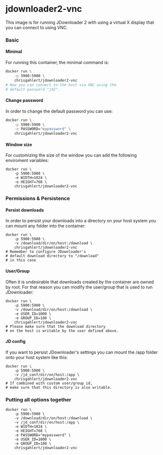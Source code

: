 # jdownloader2-vnc

This image is for running JDownloader 2 with using a virtual X display that you can connect to using VNC.

### Basic
#### Minimal
For running this container, the minimal command is:
```sh
docker run \
    -p 5900:5900 \
    chrisgahlert/jdownloader2-vnc
# Now you can connect to the host via VNC using the 
# default password "jd2". 
```

#### Change password
In order to change the default password you can use:
```sh
docker run \
    -p 5900:5900 \
    -e PASSWORD="mypassword" \
    chrisgahlert/jdownloader2-vnc
```

#### Window size
For customizing the size of the window you can add the following enviroment variables:
```
docker run \
    -p 5900:5900 \
    -e WIDTH=1024 \
    -e HEIGHT=768 \
    chrisgahlert/jdownloader2-vnc
```

### Permissions & Persistence
#### Persist downloads
In order to persist your downloads into a directory on your host system you can mount any folder into the container:
```
docker run \
    -p 5900:5900 \
    -v /download/dir/on/host:/download \
    chrisgahlert/jdownloader2-vnc
# Remember to configure JDownloader's 
# default download directory to "/download" 
# in this case
```

#### User/Group
Often it is undesirable that downloads created by the container are owned by root. For that reason you can modify the user/group that is used to run JDownloader:
```
docker run \
    -p 5900:5900 \
    -v /download/dir/on/host:/download \
    -e USER_ID=1000 \
    -e GROUP_ID=100 \
    chrisgahlert/jdownloader2-vnc
# Please make sure that the download directory 
# on the host is writable by the user defined above.
```

#### JD config
If you want to persist JDownloader's settings you can mount the /app folder onto your host system like this:
```
docker run \
    -p 5900:5900 \
    -v /jd_conf/dir/on/host:/app \
    chrisgahlert/jdownloader2-vnc
# If combined with custom user/group id, 
# make sure that this directory is also writable.
```

### Putting all options together
```
docker run \
    -p 5900:5900 \
    -v /download/dir/on/host:/download \
    -v /jd_conf/dir/on/host:/app \
    -e WIDTH=1024 \
    -e HEIGHT=768 \
    -e PASSWORD="mypassword" \
    -e USER_ID=1000 \
    -e GROUP_ID=100 \
    chrisgahlert/jdownloader2-vnc
```
